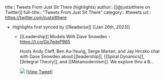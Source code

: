 title:: Tweets From Just Sit There (highlights)
author:: [[@justsitthere on Twitter]]
full-title:: "Tweets From Just Sit There"
category:: #tweets
url:: https://twitter.com/justsitthere

- Highlights first synced by [[Readwise]] [[Jan 26th, 2023]]
	- [[Leadership]] Models With Dave Snowden - https://t.co/Go7qdePB65
	  
	  Hosts Andy Cleff, Ben Au-Yeung, Serge Marten, and Jay Hrcsko chat with Dave Snowden about [[leadership]], [[Spiral Dynamics]], [[Integral Theory]], and [[Metamodernism]]. We explore thru a B... 
	  
	  ![](https://pbs.twimg.com/media/Fmhx9qVWAAM4EDI.png) ([View Tweet](https://twitter.com/justsitthere/status/1614665772311126016))